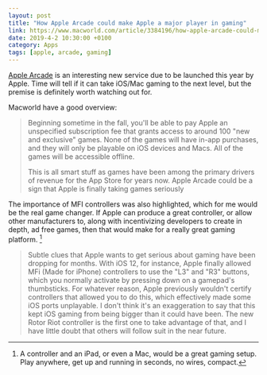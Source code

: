 ```yaml
---
layout: post 
title: "How Apple Arcade could make Apple a major player in gaming" 
link: https://www.macworld.com/article/3384196/how-apple-arcade-could-make-apple-a-major-player-in-gaming.html
date: 2019-4-2 10:30:00 +0100
category: Apps
tags: [apple, arcade, gaming]
---
```


[Apple Arcade][aarcade] is an interesting new service due to be launched this year by Apple. Time will tell if it can take iOS/Mac gaming to the next level, but the premise is definitely worth watching out for. 

Macworld have a good overview:

>Beginning sometime in the fall, you'll be able to pay Apple an unspecified subscription fee that grants access to around 100 "new and exclusive" games. None of the games will have in-app purchases, and they will only be playable on iOS devices and Macs. All of the games will be accessible offline.
>
>This is all smart stuff as games have been among the primary drivers of revenue for the App Store for years now. Apple Arcade could be a sign that Apple is finally taking games seriously

The importance of MFI controllers was also highlighted, which for me would be the real game changer. If Apple can produce a great controller, or allow other manufacturers to, along with incentivizing developers to create in depth, ad free games, then that would make for a really great gaming platform. [^1]

>Subtle clues that Apple wants to get serious about gaming have been dropping for months. With iOS 12, for instance, Apple finally allowed MFi (Made for iPhone) controllers to use the "L3" and "R3" buttons, which you normally activate by pressing down on a gamepad's thumbsticks. For whatever reason, Apple previously wouldn't certify controllers that allowed you to do this, which effectively made some iOS ports unplayable. I don't think it's an exaggeration to say that this kept iOS gaming from being bigger than it could have been. The new Rotor Riot controller is the first one to take advantage of that, and I have little doubt that others will follow suit in the near future.

[^1]: A controller and an iPad, or even a Mac, would be a great gaming setup. Play anywhere, get up and running in seconds, no wires, compact. 

[aarcade]:https://www.apple.com/ie/apple-arcade/
